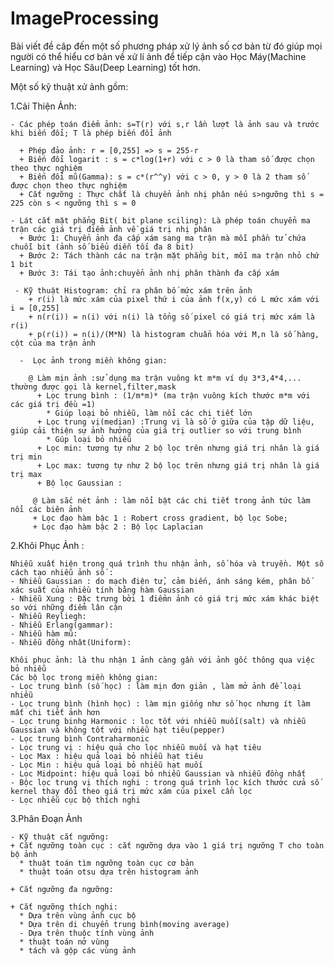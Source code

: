 # ImageProcessing
Bài viết đề câp đến một số phương pháp xử lý ảnh số cơ bản từ đó giúp mọi người có thể hiểu cơ bản về xử lí ảnh để tiếp cận vào Học Máy(Machine Learning) và Học Sâu(Deep Learning) tốt hơn.








Một số  kỹ thuật xử ảnh gồm:

  1.Cải Thiện Ảnh:
  
    - Các phép toán điểm ảnh: s=T(r) với s,r lần lượt là ảnh sau và trước khi biến đổi; T là phép biến đổi ảnh
    
      + Phép đảo ảnh: r = [0,255] => s = 255-r
      + Biến đổi logarit : s = c*log(1+r) với c > 0 là tham số được chọn theo thực nghiệm
      + Biến đổi mũ(Gamma): s = c*(r^^y) với c > 0, y > 0 là 2 tham số được chọn theo thực nghiệm
      + Cắt ngưỡng : Thực chất là chuyển ảnh nhị phân nếu s>ngưỡng thì s = 225 còn s < ngưỡng thì s = 0  
      
    - Lát cắt mặt phẳng Bit( bit plane sciling): Là phép toán chuyển ma trận các giá trị điểm ảnh về giá trị nhị phân
      + Bước 1: Chuyển ảnh đa cấp xám sang ma trận mà mỗi phần tử chứa chuỗi bit (ảnh số biểu diễn tối đa 8 bit)
      + Bước 2: Tách thành các na trận mặt phẳng bit, mỗi ma trận nhỏ chứ 1 bit
      + Bước 3: Tái tạo ảnh:chuyển ảnh nhị phân thành đa cấp xám 
      
     - Kỹ thuật Histogram: chỉ ra phân bố mức xám trên ảnh
        + r(i) là mức xám của pixel thứ i của ảnh f(x,y) có L mức xám với i = [0,255]
        + n(r(i)) = n(i) với n(i) là tổng số pixel có giá trị mức xám là r(i)
        + p(r(i)) = n(i)/(M*N) là histogram chuẩn hóa với M,n là số hàng, cột của ma trận ảnh
        
      -  Lọc ảnh trong miền không gian:
      
        @ Làm mịn ảnh :sử dụng ma trận vuông kt m*m ví dụ 3*3,4*4,... thường được gọi là kernel,filter,mask
          + Lọc trung bình : (1/m*m)* (ma trận vuông kích thước m*m với các giá trị đều =1)
            * Giúp loại bỏ nhiễu, làm nổi các chi tiết lớn
          + Lọc trung vị(median) :Trung vị là số ở giữa của tập dữ liệu, giúp cải thiện sự ảnh hưởng của giá trị outlier so với trung bình
            * Gúp loại bỏ nhiễu
          + Lọc min: tương tự như 2 bộ lọc trên nhưng giá trị nhân là giá trị min
          + Lọc max: tương tự như 2 bộ lọc trên nhưng giá trị nhân là giá trị max
          + Bộ lọc Gaussian :
          
         @ Làm sắc nét ảnh : làm nổi bật các chi tiết trong ảnh tức làm nổi các biên ảnh
         + Lọc đạo hàm bậc 1 : Robert cross gradient, bộ lọc Sobe;
         + Lọc đạo hàm bậc 2 : Bộ lọc Laplacian     
         
  2.Khôi Phục Ảnh :
  
    Nhiễu xuất hiện trong quá trình thu nhận ảnh, số hóa và truyền. Một số cách tạo nhiễu ảnh số :   
    - Nhiễu Gaussian : do mạch điện tử, cảm biến, ánh sáng kém, phân bố xác suất của nhiều tính bằng hàm Gaussian
    - Nhiễu Xung : Đặc trưng bởi 1 điểmn ảnh có giá trị mức xám khác biệt so với những điểm lân cận
    - Nhiễu Reyliegh:
    - Nhiễu Erlang(gammar):
    - Nhiễu hàm mũ:
    - Nhiễu đồng nhât(Uniform):
    
    Khôi phục ảnh: là thu nhận 1 ảnh càng gần với ảnh gốc thông qua việc bỏ nhiễu
    Các bộ lọc trong miền không gian:
    - Lọc trung bình (số học) : làm mịn đơn giản , làm mở ảnh để loại nhiễu
    - Lọc trung bình (hình học) : làm mịn giống như số học nhưng ít làm mất chi tiết ảnh hơn
    - Lọc trung binhg Harmonic : lọc tốt với nhiễu muối(salt) và nhiễu Gaussian và không tốt với nhiễu hạt tiêu(pepper)
    - Lọc trung bình Contraharmonic
    - Lọc trung vị : hiệu quả cho lọc nhiễu muối và hạt tiêu
    - Lọc Max : hiệu quả loại bỏ nhiễu hạt tiêu
    - Lọc Min : hiệu quả loại bỏ nhiễu hạt muối
    - Lọc Midpoint: hiệu quả loại bỏ nhiễu Gaussian và nhiễu đồng nhất
    - Bộc lọc trung vị thích nghi : trong quá trình lọc kích thước cửa số kernel thay đổi theo giá trị mức xám của pixel cần lọc
    - Lọc nhiễu cục bộ thích nghi 
    
  3.Phân Đoạn Ảnh 
  
    - Kỹ thuật cắt ngưỡng:
    + Cắt ngưỡng toàn cục : cắt ngưỡng dựa vào 1 giá trị ngưỡng T cho toàn bộ ảnh
      * thuật toán tìm ngưỡng toàn cục cơ bản
      * thuật toán otsu dựa trên histogram ảnh
      
    + Cắt ngưỡng đa ngưỡng:
    
    + Cắt ngưỡng thích nghi:
      * Dựa trên vùng ảnh cục bộ
      * Dựa trên di chuyển trung bình(moving average)
      - Dựa trên thuộc tính vùng ảnh
      * thuật toán nở vùng
      * tách và gộp các vùng ảnh
    
